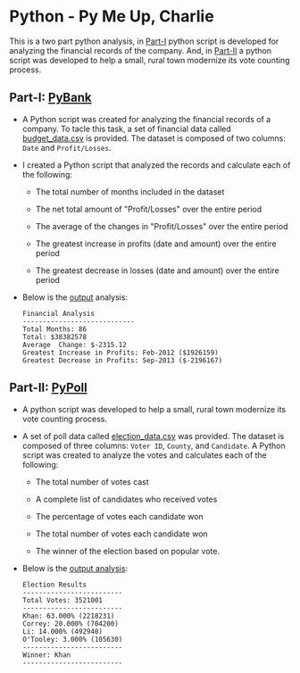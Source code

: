 # Python - Py Me Up, Charlie

This is a two part python analysis, in [Part-I](https://github.com/Chahnaz-Kbaisi/Python-PyBank-PyPoll/tree/master/PyBank) python script is developed for analyzing the financial records of the company. And, in [Part-II](https://github.com/Chahnaz-Kbaisi/Python-PyBank-PyPoll/tree/master/PyPoll) a python script was developed to help a small, rural town modernize its vote counting process.

## Part-I: [PyBank](https://github.com/Chahnaz-Kbaisi/Python-PyBank-PyPoll/tree/master/PyBank)

* A Python script was created for analyzing the financial records of a company. To tacle this task, a set of financial data called [budget_data.csv](PyBank/Resources/budget_data.csv) is provided. The dataset is composed of two columns: `Date` and `Profit/Losses`. 

* I created a Python script that analyzed the records and calculate each of the following:

  * The total number of months included in the dataset

  * The net total amount of "Profit/Losses" over the entire period

  * The average of the changes in "Profit/Losses" over the entire period

  * The greatest increase in profits (date and amount) over the entire period

  * The greatest decrease in losses (date and amount) over the entire period

* Below is the [output](https://github.com/Chahnaz-Kbaisi/Python-PyBank-PyPoll/blob/master/PyBank/Analysis/output.csv) analysis:

  ```text
  Financial Analysis
  ----------------------------
  Total Months: 86
  Total: $38382578
  Average  Change: $-2315.12
  Greatest Increase in Profits: Feb-2012 ($1926159)
  Greatest Decrease in Profits: Sep-2013 ($-2196167)
  ```

## Part-II: [PyPoll](https://github.com/Chahnaz-Kbaisi/Python-PyBank-PyPoll/tree/master/PyPoll)

* A python script was developed to help a small, rural town modernize its vote counting process.

* A set of poll data called [election_data.csv](PyPoll/Resources/election_data.csv) was provided. The dataset is composed of three columns: `Voter ID`, `County`, and `Candidate`. A Python script was created to analyze the votes and calculates each of the following:

  * The total number of votes cast

  * A complete list of candidates who received votes

  * The percentage of votes each candidate won

  * The total number of votes each candidate won

  * The winner of the election based on popular vote.

* Below is the [output analysis](https://github.com/Chahnaz-Kbaisi/Python-PyBank-PyPoll/blob/master/PyPoll/Analysis/Output_election.csv):

  ```text
  Election Results
  -------------------------
  Total Votes: 3521001
  -------------------------
  Khan: 63.000% (2218231)
  Correy: 20.000% (704200)
  Li: 14.000% (492940)
  O'Tooley: 3.000% (105630)
  -------------------------
  Winner: Khan
  -------------------------
  ```

